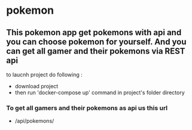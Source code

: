 # pokemon
## This pokemon app get pokemons with api and you can choose pokemon for yourself. And you can get all gamer and their pokemons via REST api

to laucnh project do following :
- download project
- then run 'docker-compose up' command in project's folder directory

### To get all gamers and their pokemons as api us this url
- /api/pokemons/

